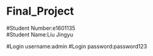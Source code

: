 # Final_Project

#Student Number:e1601135  
#Student Name:Liu Jingyu


#Login username:admin
#Login password:password123
